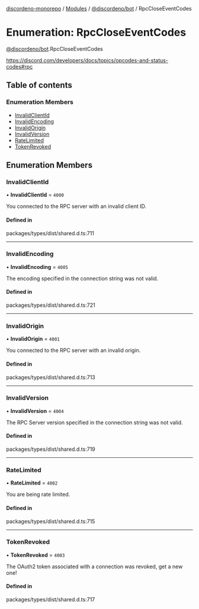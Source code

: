 [discordeno-monorepo](../README.md) / [Modules](../modules.md) / [@discordeno/bot](../modules/discordeno_bot.md) / RpcCloseEventCodes

# Enumeration: RpcCloseEventCodes

[@discordeno/bot](../modules/discordeno_bot.md).RpcCloseEventCodes

https://discord.com/developers/docs/topics/opcodes-and-status-codes#rpc

## Table of contents

### Enumeration Members

- [InvalidClientId](discordeno_bot.RpcCloseEventCodes.md#invalidclientid)
- [InvalidEncoding](discordeno_bot.RpcCloseEventCodes.md#invalidencoding)
- [InvalidOrigin](discordeno_bot.RpcCloseEventCodes.md#invalidorigin)
- [InvalidVersion](discordeno_bot.RpcCloseEventCodes.md#invalidversion)
- [RateLimited](discordeno_bot.RpcCloseEventCodes.md#ratelimited)
- [TokenRevoked](discordeno_bot.RpcCloseEventCodes.md#tokenrevoked)

## Enumeration Members

### InvalidClientId

• **InvalidClientId** = `4000`

You connected to the RPC server with an invalid client ID.

#### Defined in

packages/types/dist/shared.d.ts:711

---

### InvalidEncoding

• **InvalidEncoding** = `4005`

The encoding specified in the connection string was not valid.

#### Defined in

packages/types/dist/shared.d.ts:721

---

### InvalidOrigin

• **InvalidOrigin** = `4001`

You connected to the RPC server with an invalid origin.

#### Defined in

packages/types/dist/shared.d.ts:713

---

### InvalidVersion

• **InvalidVersion** = `4004`

The RPC Server version specified in the connection string was not valid.

#### Defined in

packages/types/dist/shared.d.ts:719

---

### RateLimited

• **RateLimited** = `4002`

You are being rate limited.

#### Defined in

packages/types/dist/shared.d.ts:715

---

### TokenRevoked

• **TokenRevoked** = `4003`

The OAuth2 token associated with a connection was revoked, get a new one!

#### Defined in

packages/types/dist/shared.d.ts:717

